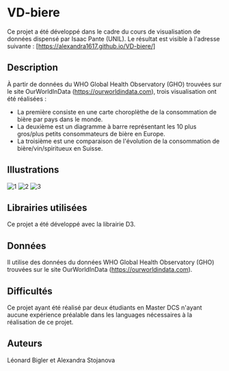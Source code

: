 # VD-biere
Ce projet a été développé dans le cadre du cours de visualisation de données dispensé par Isaac Pante (UNIL). 
Le résultat est visible à l'adresse suivante : [https://alexandra1617.github.io/VD-biere/]

## Description
À partir de données du WHO Global Health Observatory (GHO) trouvées sur le site OurWorldInData (https://ourworldindata.com), trois visualisation ont été réalisées : 
- La première consiste en une carte choroplèthe de la consommation de bière par pays dans le monde. 
- La deuxième est un diagramme à barre représentant les 10 plus gros/plus petits consommateurs de bière en Europe.
- La troisième est une comparaison de l'évolution de la consommation de bière/vin/spiritueux en Suisse.

## Illustrations
![1](https://user-images.githubusercontent.com/104446910/183876268-716293da-4775-460c-9bae-6a381d05ae6b.png)
![2](https://user-images.githubusercontent.com/104446910/183876278-486027f7-cb4e-46ad-b14a-a1c7d871f316.png)
![3](https://user-images.githubusercontent.com/104446910/183876288-fd235c0f-0469-4b74-b56a-22c6e80207be.png)

## Librairies utilisées
Ce projet a été développé avec la librairie D3.

## Données
Il utilise des données du données WHO Global Health Observatory (GHO) trouvées sur le site OurWorldInData (https://ourworldindata.com).

## Difficultés
Ce projet ayant été réalisé par deux étudiants en Master DCS n'ayant aucune expérience préalable dans les languages nécessaires à la réalisation de ce projet.

## Auteurs
Léonard Bigler et Alexandra Stojanova
